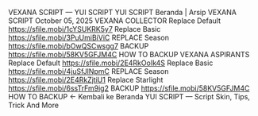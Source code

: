 VEXANA SCRIPT — YUI SCRIPT
YUI SCRIPT
Beranda
|
Arsip
VEXANA SCRIPT
October 05, 2025
VEXANA COLLECTOR
Replace Default
https://sfile.mobi/1cYSUKRK5y7
Replace Basic
https://sfile.mobi/3PuUmiBiViC
REPLACE Season
https://sfile.mobi/bOwQSCwsgg7
BACKUP
https://sfile.mobi/58KV5GFJM4C
HOW TO BACKUP
VEXANA ASPIRANTS
Replace Default
https://sfile.mobi/2E4RkOoIk4S
Replace Basic
https://sfile.mobi/4juSfJlNpmC
REPLACE Season
https://sfile.mobi/2E4RkZjtiU1
Replace Starlight
https://sfile.mobi/6ssTrFm9ig2
BACKUP
https://sfile.mobi/58KV5GFJM4C
HOW TO BACKUP
← Kembali ke Beranda
YUI SCRIPT — Script Skin, Tips, Trick And More
